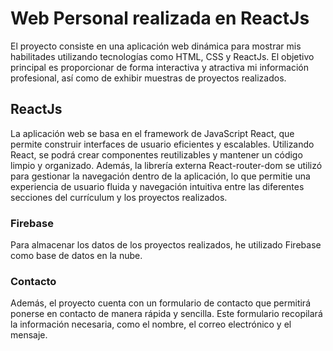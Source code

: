 # Web Personal realizada en ReactJs

El proyecto consiste en una aplicación web dinámica para mostrar mis habilitades utilizando tecnologías como HTML, CSS y ReactJs. El objetivo principal es proporcionar de forma interactiva y atractiva mi información profesional, así como de exhibir muestras de proyectos realizados.

## ReactJs

La aplicación web se basa en el framework de JavaScript React, que permite construir interfaces de usuario eficientes y escalables. Utilizando React, se podrá crear componentes reutilizables y mantener un código limpio y organizado. Además, la librería externa React-router-dom se utilizó para gestionar la navegación dentro de la aplicación, lo que permitie una experiencia de usuario fluida y navegación intuitiva entre las diferentes secciones del currículum y los proyectos realizados.

### Firebase

Para almacenar los datos de los proyectos realizados, he utilizado Firebase como base de datos en la nube.

### Contacto

Además, el proyecto cuenta con un formulario de contacto que permitirá ponerse en contacto de manera rápida y sencilla. Este formulario recopilará la información necesaria, como el nombre, el correo electrónico y el mensaje.
